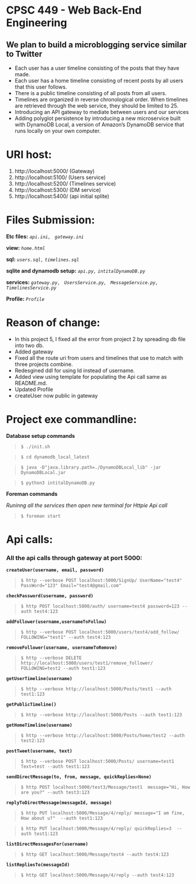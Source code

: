 # CPSC 449 - Web Back-End Engineering 


## We plan to build a microblogging service similar to Twitter
  - Each user has a user timeline consisting of the posts that they have made.
  - Each user has a home timeline consisting of recent posts by all users that this user follows.
  - There is a public timeline consisting of all posts from all users.
  - Timelines are organized in reverse chronological order. When timelines are retrieved through the web service, they should be limited to 25.
  - Introducing an API gateway to mediate between users and our services
  - Adding polyglot persistence by introducing a new microservice built with DynamoDB Local, a version of Amazon’s DynamoDB service that runs locally on your own computer.

# URI host:
1.  http://localhost:5000/ (Gateway)
2.  http://localhost:5100/ (Users service)
3.  http://localhost:5200/ (Timelines service)
4.  http://localhost:5300/ (DM service)
5.  http://localhost:5400/ (api initial splite)

# Files Submission:

**Etc files:**
*`api.ini, `*
*`gateway.ini`*


**view:**
*`home.html`* 

**sql:**
*`users.sql,`* 
*`timelines.sql`* 

**sqlite and dynamodb setup:**
*`api.py,`* 
*`intitalDynamoDB.py`* 

**services:**
*`gateway.py, `* 
*`UsersService.py, `* 
*`MessageService.py, `* 
*`TimelinesService.py`* 

**Profile:**
*`Profile`*  


# Reason of change:
 - In this project 5, I fixed all the error from project 2 by spreading db file into two db. 
 - Added gateway
 - Fixed all the route uri from users and timelines that use to  match with three projects combine. 
 - Redesgined ddl for using Id instead of username.
 - Added view using template for populating the Api call same as README.md.
 - Updated Profile
 - createUser now public in gateway 

# Project exe commandline:

**Database setup commands**

> ```shell-session
> $ ./init.sh 
> ```

> ```shell-session
> $ cd dynamodb_local_latest
> ```

> ```shell-session
> $ java -D"java.library.path=./DynamoDBLocal_lib" -jar DynamoDBLocal.jar
> ```

> ```shell-session
> $ python3 intitalDynamoDB.py 
> ```

**Foreman commands**

*Runinng all the services then open new terminal for Httpie Api call*

> ```shell-session
> $ foreman start 
> ```


# Api calls:

### All the api calls through gateway at port 5000: 

**`createUser(username, email, password)`**

> ```shell-session
> $ http --verbose POST localhost:5000/SignUp/ UserName="test4" PassWord="123" Email="test4@gmail.com" 
> ```

**`checkPassword(username, password)`**

> ```shell-session
> $ http POST localhost:5000/auth/ username=test4 password=123 --auth test4:123
> ```

**`addFollower(username,usernameToFollow)`**

> ```shell-session
> $ http --verbose POST localhost:5000/users/test4/add_follow/  FOLLOWING="test1" --auth test4:123
> ```

**`removeFollower(username, usernameToRemove)`**

> ```shell-session
> $ http --verbose DELETE http://localhost:5000/users/test1/remove_follower/ FOLLOWING=test2 --auth test1:123
> ```

**`getUserTimeline(username)`**

> ```shell-session
> $ http --verbose http://localhost:5000/Posts/test1 --auth test1:123
> ```

**`getPublicTimeline()`**

> ```shell-session
> $ http --verbose http://localhost:5000/Posts --auth test1:123
> ```

**`getHomeTimeline(username)`**

> ```shell-session
> $ http --verbose http://localhost:5000/Posts/home/test2 --auth test2:123
> ```

**`postTweet(username, text)`**

> ```shell-session
> $ http --verbose POST localhost:5000/Posts/ username=test1 Text=test --auth test1:123
> ```

**`sendDirectMessage(to, from, message, quickReplies=None)`**

> ```shell-session
> $ http POST localhost:5000/test3/Message/test1  message="Hi, How are you?" --auth test3:123
> ```

**`replyToDirectMessage(messageId, message)`**

> ```shell-session
> $ http PUT localhost:5000/Message/4/reply/ message="I am fine, How about u?"  --auth test1:123
> ```

> ```shell-session
> $ http PUT localhost:5000/Message/4/reply/ quickReplies=3  --auth test1:123
> ```

**`listDirectMessagesFor(username)`**

> ```shell-session
> $ http GET localhost:5000/Message/test4 --auth test4:123 
> ```

**`listRepliesTo(messageId)`**

> ```shell-session
> $ http GET localhost:5000/Message/4/reply --auth test4:123
> ```


